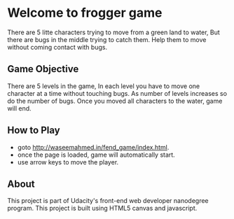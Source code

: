 
# Welcome to frogger game

There are 5 litte characters trying to move from a green land to water, But there are bugs in the middle trying to catch them. Help them to move without coming contact with bugs.

## Game Objective
There are 5 levels in the game, In each level you have to move one character at a time without touching bugs. As number of levels increases so do the number of bugs.
Once you moved all characters to the water, game will end. 

## How to Play
* goto http://waseemahmed.in/fend_game/index.html.
* once the page is loaded, game will automatically start.
* use arrow keys to move the player.

## About
This project is part of Udacity's front-end web developer nanodegree program.
This project is built using HTML5 canvas and javascript.

